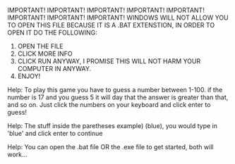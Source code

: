 IMPORTANT! IMPORTANT! IMPORTANT! IMPORTANT! IMPORTANT! IMPORTANT! IMPORTANT! IMPORTANT! 
WINDOWS WILL NOT ALLOW YOU TO OPEN THIS FILE BECAUSE IT IS A .BAT EXTENSTION, IN ORDER TO OPEN IT DO THE FOLLOWING:
1) OPEN THE FILE
2) CLICK MORE INFO
3) CLICK RUN ANYWAY, I PROMISE THIS WILL NOT HARM YOUR COMPUTER IN ANYWAY.
4) ENJOY!

Help: To play this game you have to guess a number between 1-100. if the number is 17 and you guess 5 it will day that the answer is greater than that, and so on. Just click the numbers on your keyboard and click enter to guess!

Help: The stuff inside the paretheses example) (blue), you would type in 'blue' and click enter to continue

Help: You can open the .bat file OR the .exe file to get started, both will work...
